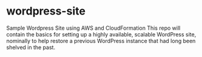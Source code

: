 # wordpress-site
Sample Wordpress Site using AWS and CloudFormation
This repo will contain the basics for setting up a highly available, scalable WordPress site, nominally to help restore a previous WordPress instance that had long been shelved in the past. 
